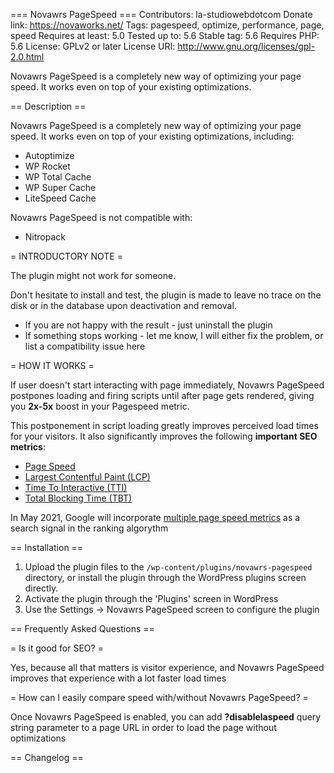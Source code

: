 === Novawrs PageSpeed ===
Contributors: la-studiowebdotcom
Donate link: https://novaworks.net/
Tags: pagespeed, optimize, performance, page, speed
Requires at least: 5.0
Tested up to: 5.6
Stable tag: 5.6
Requires PHP: 5.6
License: GPLv2 or later
License URI: http://www.gnu.org/licenses/gpl-2.0.html

Novawrs PageSpeed is a completely new way of optimizing your page speed. It works even on top of your existing optimizations.

== Description ==

Novawrs PageSpeed is a completely new way of optimizing your page speed. It works even on top of your existing optimizations, including:

* Autoptimize
* WP Rocket
* WP Total Cache
* WP Super Cache
* LiteSpeed Cache

Novawrs PageSpeed is not compatible with:

* Nitropack

= INTRODUCTORY NOTE =

The plugin might not work for someone.

Don't hesitate to install and test, the plugin is made to leave no trace on the disk or in the database upon deactivation and removal.

* If you are not happy with the result - just uninstall the plugin
* If something stops working - let me know, I will either fix the problem, or list a compatibility issue here

= HOW IT WORKS =

If user doesn't start interacting with page immediately, Novawrs PageSpeed postpones loading and firing scripts until after page gets rendered, giving you **2x-5x** boost in your Pagespeed metric.

This postponement in script loading greatly improves perceived load times for your visitors. It also significantly improves the following **important SEO metrics**:

* [Page Speed](https://developers.google.com/speed/pagespeed/insights/)
* [Largest Contentful Paint (LCP)](https://web.dev/lcp/)
* [Time To Interactive (TTI)](https://web.dev/tti/)
* [Total Blocking Time (TBT)](https://web.dev/tbt/)

In May 2021, Google will incorporate [multiple page speed metrics](https://developers.google.com/search/blog/2020/11/timing-for-page-experience) as a search signal in the ranking algorythm

== Installation ==

1. Upload the plugin files to the `/wp-content/plugins/novawrs-pagespeed` directory, or install the plugin through the WordPress plugins screen directly.
1. Activate the plugin through the 'Plugins' screen in WordPress
1. Use the Settings -> Novawrs PageSpeed screen to configure the plugin


== Frequently Asked Questions ==

= Is it good for SEO? =

Yes, because all that matters is visitor experience, and Novawrs PageSpeed improves that experience with a lot faster load times

= How can I easily compare speed with/without Novawrs PageSpeed? =

Once Novawrs PageSpeed is enabled, you can add **?disablelaspeed** query string parameter to a page URL in order to load the page without optimizations

== Changelog ==